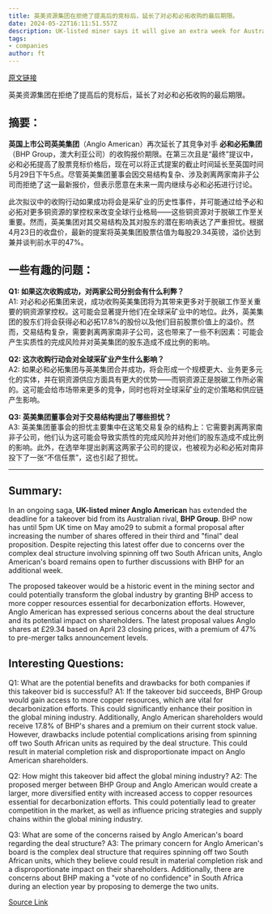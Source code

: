 ```yaml
---
title: 英美资源集团在拒绝了提高后的竞标后，延长了对必和必拓收购的最后期限。
date: 2024-05-22T16:11:51.557Z
description: UK-listed miner says it will give an extra week for Australian rival to submit final proposal
tags: 
- companies
author: ft
---
```


[原文链接](https://ft.com/content/4652a901-8d11-4e62-acca-4cfa18cbec21)

英美资源集团在拒绝了提高后的竞标后，延长了对必和必拓收购的最后期限。

## 摘要：
**英国上市公司英美集团**（Anglo American）再次延长了其竞争对手 **必和必拓集团**（BHP Group，澳大利亚公司）的收购报价期限。在第三次且是“最终”提议中，必和必拓提高了股票竞标价格后，现在可以将正式提案的截止时间延长至英国时间5月29日下午5点。尽管英美集团董事会因交易结构复杂、涉及剥离两家南非子公司而拒绝了这一最新报价，但表示愿意在未来一周内继续与必和必拓进行讨论。

此次拟议中的收购行动如果成功将会是采矿业的历史性事件，并可能通过给予必和必拓对更多铜资源的掌控权来改变全球行业格局——这些铜资源对于脱碳工作至关重要。然而，英美集团对其交易结构及其对股东的潜在影响表达了严重担忧。根据4月23日的收盘价，最新的提案将英美集团股票估值为每股29.34英镑，溢价达到兼并谈判前水平的47%。

## 一些有趣的问题：
**Q1: 如果这次收购成功，对两家公司分别会有什么利弊？**  
A1: 对必和必拓集团来说，成功收购英美集团将为其带来更多对于脱碳工作至关重要的铜资源掌控权。这可能会显著提升他们在全球采矿业中的地位。此外，英美集团的股东们将会获得必和必拓17.8%的股份以及他们目前股票价值上的溢价。然而，交易结构复杂，需要剥离两家南非子公司，这也带来了一些不利因素：可能会产生实质性的完成风险并对英美集团的股东造成不成比例的影响。

**Q2: 这次收购行动会对全球采矿业产生什么影响？**  
A2: 如果必和必拓集团与英美集团合并成功，将会形成一个规模更大、业务更多元化的实体，并在铜资源供应方面具有更大的优势——而铜资源正是脱碳工作所必需的。这可能会给市场带来更多的竞争，同时也将对全球采矿业的定价策略和供应链产生影响。

**Q3: 英美集团董事会对于交易结构提出了哪些担忧？**  
A3: 英美集团董事会的担忧主要集中在这笔交易复杂的结构上：它需要剥离两家南非子公司，他们认为这可能会导致实质性的完成风险并对他们的股东造成不成比例的影响。此外，在选举年提出剥离这两家子公司的提议，也被视为必和必拓对南非投下了一张“不信任票”，这也引起了担忧。

---

## Summary:
In an ongoing saga, **UK-listed miner Anglo American** has extended the deadline for a takeover bid from its Australian rival, **BHP Group**. BHP now has until 5pm UK time on May amo29 to submit a formal proposal after increasing the number of shares offered in their third and "final" deal proposition. Despite rejecting this latest offer due to concerns over the complex deal structure involving spinning off two South African units, Anglo American's board remains open to further discussions with BHP for an additional week.

The proposed takeover would be a historic event in the mining sector and could potentially transform the global industry by granting BHP access to more copper resources essential for decarbonization efforts. However, Anglo American has expressed serious concerns about the deal structure and its potential impact on shareholders. The latest proposal values Anglo shares at £29.34 based on April 23 closing prices, with a premium of 47% to pre-merger talks announcement levels.

## Interesting Questions:
Q1: What are the potential benefits and drawbacks for both companies if this takeover bid is successful?
A1: If the takeover bid succeeds, BHP Group would gain access to more copper resources, which are vital for decarbonization efforts. This could significantly enhance their position in the global mining industry. Additionally, Anglo American shareholders would receive 17.8% of BHP's shares and a premium on their current stock value. However, drawbacks include potential complications arising from spinning off two South African units as required by the deal structure. This could result in material completion risk and disproportionate impact on Anglo American shareholders.

Q2: How might this takeover bid affect the global mining industry?
A2: The proposed merger between BHP Group and Anglo American would create a larger, more diversified entity with increased access to copper resources essential for decarbonization efforts. This could potentially lead to greater competition in the market, as well as influence pricing strategies and supply chains within the global mining industry.

Q3: What are some of the concerns raised by Anglo American's board regarding the deal structure?
A3: The primary concern for Anglo American's board is the complex deal structure that requires spinning off two South African units, which they believe could result in material completion risk and a disproportionate impact on their shareholders. Additionally, there are concerns about BHP making a "vote of no confidence" in South Africa during an election year by proposing to demerge the two units.

[Source Link](https://ft.com/content/4652a901-8d11-4e62-acca-4cfa18cbec21)

